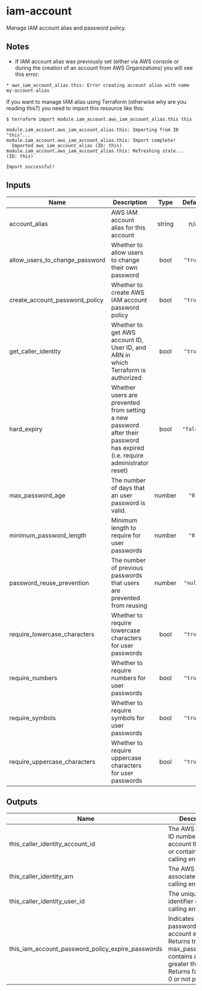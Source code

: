 # iam-account

Manage IAM account alias and password policy.

## Notes

* If IAM account alias was previously set (either via AWS console or during the creation of an account from AWS Organizations) you will see this error:
```
* aws_iam_account_alias.this: Error creating account alias with name my-account-alias
```

If you want to manage IAM alias using Terraform (otherwise why are you reading this?) you need to import this resource like this:
```
$ terraform import module.iam_account.aws_iam_account_alias.this this

module.iam_account.aws_iam_account_alias.this: Importing from ID "this"...
module.iam_account.aws_iam_account_alias.this: Import complete!
  Imported aws_iam_account_alias (ID: this)
module.iam_account.aws_iam_account_alias.this: Refreshing state... (ID: this)

Import successful!
``` 

<!-- BEGINNING OF PRE-COMMIT-TERRAFORM DOCS HOOK -->
## Inputs

| Name | Description | Type | Default | Required |
|------|-------------|:----:|:-----:|:-----:|
| account\_alias | AWS IAM account alias for this account | string | n/a | yes |
| allow\_users\_to\_change\_password | Whether to allow users to change their own password | bool | `"true"` | no |
| create\_account\_password\_policy | Whether to create AWS IAM account password policy | bool | `"true"` | no |
| get\_caller\_identity | Whether to get AWS account ID, User ID, and ARN in which Terraform is authorized | bool | `"true"` | no |
| hard\_expiry | Whether users are prevented from setting a new password after their password has expired \(i.e. require administrator reset\) | bool | `"false"` | no |
| max\_password\_age | The number of days that an user password is valid. | number | `"0"` | no |
| minimum\_password\_length | Minimum length to require for user passwords | number | `"8"` | no |
| password\_reuse\_prevention | The number of previous passwords that users are prevented from reusing | number | `"null"` | no |
| require\_lowercase\_characters | Whether to require lowercase characters for user passwords | bool | `"true"` | no |
| require\_numbers | Whether to require numbers for user passwords | bool | `"true"` | no |
| require\_symbols | Whether to require symbols for user passwords | bool | `"true"` | no |
| require\_uppercase\_characters | Whether to require uppercase characters for user passwords | bool | `"true"` | no |

## Outputs

| Name | Description |
|------|-------------|
| this\_caller\_identity\_account\_id | The AWS Account ID number of the account that owns or contains the calling entity |
| this\_caller\_identity\_arn | The AWS ARN associated with the calling entity |
| this\_caller\_identity\_user\_id | The unique identifier of the calling entity |
| this\_iam\_account\_password\_policy\_expire\_passwords | Indicates whether passwords in the account expire. Returns true if max\_password\_age contains a value greater than 0. Returns false if it is 0 or not present. |

<!-- END OF PRE-COMMIT-TERRAFORM DOCS HOOK -->
